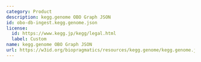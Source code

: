 ```yaml
---
category: Product
description: kegg.genome OBO Graph JSON
id: obo-db-ingest.kegg.genome.json
license:
  id: https://www.kegg.jp/kegg/legal.html
  label: Custom
name: kegg.genome OBO Graph JSON
url: https://w3id.org/biopragmatics/resources/kegg.genome/kegg.genome.json
---
```

